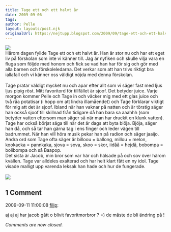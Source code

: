 ```yaml
---
title: Tage ett och ett halvt år
date: 2009-09-06
tags: 	
author: Pelle
layout: layouts/post.njk
originalUrl: https://nejtupp.blogspot.com/2009/09/tage-ett-och-ett-halvt-ar.html
---
```


<img src="../../../../img/_MG_8254_1024pix.jpg"><br>Härom dagen fyllde Tage ett och ett halvt år. Han är stor nu och har ett eget liv på förskolan som inte vi känner till. Jag är nyfiken och skulle vilja vara en fluga som följde med honom och fick se vad han har för sig och gör med alla barnen och förskoleledarna. Det verkar som att han trivs riktigt bra iallafall och vi känner oss väldigt nöjda med denna förskolan.<br><br>Tage pratar väldigt mycket nu och apar efter allt som vi säger fast med ljus ljus pipig röst. Mitt favoritord för tillfället är sjoof. Det betyder juice. Varje morgon kommer Pelle och Tage in och väcker mig med ett glas juice och två råa potatisar (i hopp om att lindra illamåendet) och Tage förklarar viktigt för mig att det är sjoof. Ibland när han vaknar på natten och är törstig säger han också sjoof till skillnad från tidigare då han bara sa aaahhh (som betyder vatten eftersom man säger så när man har druckit en klunk vatten). Tage har också börjat säga till när det är dags att byta blöja. Bjöja, säger han då, och så tar han gärna tag i ens finger och leder vägen till badrummet. När han vill höra musik pekar han på radion och säger jaaijo. Andra ord som Tage ofta säger är billoou = ballong, millou = melon, kookacka = pannkaka, sjova = sova, skoo = skor, iidåå = hejdå, bobompa = bolibompa och så Baapop.<br>Det sista är Jacob, min bror som var här och hälsade på och sov över härom kvällen. Tage var alldeles exalterad och har helt klart fått en ny idol. Tage visade malligt upp varenda leksak han hade och hur de fungerade.<br><br><img src="../../../../img/_MG_8276_1024pix.jpg">

<div class="comments">
	<div class="comments-header"><h2>1 Comment</h2></div>
	<div class="comments-body">
			<div class="comment" id="comment-377152778857358316">
				<p class="comment-header">
					<date datetime="2009-09-11T11:00:08.379+02:00">2009-09-11 11:00:08</date> 
					<a href="undefined" rel="nofollow">filip</a>:
				</p>
				<div class="comment-content"><p>aj aj aj har jacob gått o blivit favoritmorbror ? =) de måste de bli ändring på !</p></div>
				<div class="comment-footer"></div>
			</div></div>
	<p class="comments-footer"><em>Comments are now closed.</em></p>
</div>